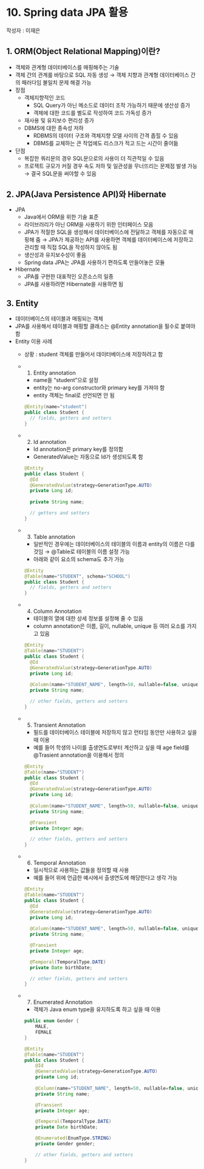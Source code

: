 # 10. Spring data JPA 활용
작성자 : 이재은

## 1. ORM(Object Relational Mapping)이란?
- 객체와 관계형 데이터베이스를 매핑해주는 기술
- 객체 간의 관계를 바탕으로 SQL 자동 생성 → 객체 지향과 관계형 데이터베이스 간의 패러다임 불일치 문제 해결 가능
- 장점
    - 객체지향적인 코드
        - SQL Query가 아닌 메소드로 데이터 조작 가능하기 때문에 생산성 증가
        - 객체에 대한 코드를 별도로 작성하여 코드 가독성 증가
    - 재사용 및 유지보수 편리성 증가
    - DBMS에 대한 종속성 저하
        - RDBMS의 데이터 구조와 객체지향 모델 사이의 간격 좁힐 수 있음
        - DBMS를 교체하는 큰 작업에도 리스크가 적고 드는 시간이 줄어듦
- 단점
    - 복잡한 쿼리문의 경우 SQL문으로의 사용이 더 직관적일 수 있음
    - 프로젝트 규모가 커질 경우 속도 저하 및 일관성을 무너뜨리는 문제점 발생 가능 → 결국 SQL문을 써야할 수 있음

## 2. JPA(Java Persistence API)와 Hibernate
- JPA
    - Java에서 ORM을 위한 기술 표준
    - 라이브러리가 아닌 ORM을 사용하기 위한 인터페이스 모음
    - JPA가 적절한 SQL을 생성해서 데이터베이스에 전달하고 객체를 자동으로 매핑해 줌 → JPA가 제공하는 API를 사용하면 객체를 데이터베이스에 저장하고 관리할 때 직접 SQL을 작성하지 않아도 됨
    - 생산성과 유지보수성이 좋음
    - Spring data JPA는 JPA를 사용하기 편하도록 만들어놓은 모듈
- Hibernate
    - JPA를 구현한 대표적인 오픈소스의 일종
    - JPA를 사용하려면 Hibernate을 사용하면 됨

## 3. Entity
- 데이터베이스의 테이블과 매핑되는 객체
- JPA를 사용해서 테이블과 매핑할 클래스는 @Entity annotation을 필수로 붙여야 함
- Entity 이용 사례
    - 상황 : student 객체를 만들어서 데이터베이스에 저장하려고 함
    - 1) Entity annotation
        - name을 “student”으로 설정
        - entity는 no-arg constructor와 primary key를 가져야 함
        - entity 객체는 final로 선언되면 안 됨
        
        ```java
        @Entity(name="student")
        public class Student {
          // fields, getters and setters
        }
        ```
        
    - 2) Id annotation
        - Id annotation은 primary key를 정의함
        - GeneratedValue는 자동으로 Id가 생성되도록 함
        
        ```java
        @Entity
        public class Student {
          @Id 
          @GeneratedValue(strategy=GenerationType.AUTO)
          private Long id;
          
          private String name;
      
          // getters and setters
        }
        ```
        
    - 3) Table annotation
        - 일반적인 경우에는 데이터베이스의 테이블의 이름과 entity의 이름은 다를 것임 → @Table로 테이블의 이름 설정 가능
        - 아래와 같이 요소의 schema도 추가 가능
        
        ```java
        @Entity
        @Table(name="STUDENT", schema="SCHOOL")
        public class Student {
          // fields, getters and setters
        }
        ```
        
    - 4) Column Annotation
        - 테이블의 열에 대한 상세 정보를 설정해 줄 수 있음
        - column annotation은 이름, 길이, nullable, unique 등 여러 요소를 가지고 있음
        
        ```java
        @Entity
        @Table(name="STUDENT")
        public class Student {
          @Id 
          @GeneratedValue(strategy=GenerationType.AUTO)
          private Long id;
          
          @Column(name="STUDENT_NAME", length=50, nullable=false, unique=false)
          private String name;
      
          // other fields, getters and setters
        }
        ```
        
    - 5) Transient Annotation
        - 필드를 데이터베이스 테이블에 저장하지 않고 런타임 동안만 사용하고 싶을 때 이용
        - 예를 들어 학생의 나이를 출생연도로부터 계산하고 싶을 때 age field를 @Trasient annotation을 이용해서 정의
        
        ```java
        @Entity
        @Table(name="STUDENT")
        public class Student {
          @Id 
          @GeneratedValue(strategy=GenerationType.AUTO)
          private Long id;
          
          @Column(name="STUDENT_NAME", length=50, nullable=false, unique=false)
          private String name;
      
          @Transient
          private Integer age;
      
          // other fields, getters and setters
        }
        ```
        
    - 6) Temporal Annotation
        - 일시적으로 사용하는 값들을 정의할 때 사용
        - 예를 들어 위에 언급한 예시에서 출생연도에 해당한다고 생각 가능
        
        ```java
        @Entity
        @Table(name="STUDENT")
        public class Student {
          @Id 
          @GeneratedValue(strategy=GenerationType.AUTO)
          private Long id;
          
          @Column(name="STUDENT_NAME", length=50, nullable=false, unique=false)
          private String name;
      
          @Transient
          private Integer age;
      
          @Temporal(TemporalType.DATE)
          private Date birthDate;
      
          // other fields, getters and setters
        }
        ```
        
    - 7) Enumerated Annotation
        - 객체가 Java enum type을 유지하도록 하고 싶을 때 이용
        ```java
        public enum Gender {
            MALE,
            FEMALE
        }
        ```
        
        ```java
        @Entity
        @Table(name="STUDENT")
        public class Student {
            @Id 
            @GeneratedValue(strategy=GenerationType.AUTO)
            private Long id;
            
            @Column(name="STUDENT_NAME", length=50, nullable=false, unique=false)
            private String name;
        
            @Transient
            private Integer age;
        
            @Temporal(TemporalType.DATE)
            private Date birthDate;
        
            @Enumerated(EnumType.STRING)
            private Gender gender;
        
            // other fields, getters and setters
        }
        ```
